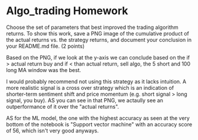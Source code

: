 # Algo_trading Homework

Choose the set of parameters that best improved the trading algorithm returns. To show this work, save a PNG image of the cumulative product of the actual returns vs. the strategy returns, and document your conclusion in your README.md file. (2 points)


Based on the PNG, if we look at the y-axis we can conclude based on the if > actual return buy and if < than actual return, sell algo, the 5 short and 100 long MA window was the best. 

I would probably recommend not using this strategy as it lacks intuition. A more realistic signal is a cross over strategy which is an indication of shorter-term sentiment shift and price momentum (e.g. short signal > long signal, you buy). AS you can see in that PNG, we actaully see an outperformance of it over the "actual returns".

AS for the ML model, the one with the highest accuracy as seen at the very bottom of the notebook is "Support vector machine" with an accuracy score of 56, which isn't very good anyways.